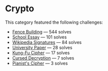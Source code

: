 # Crypto

This category featured the following challenges:
  * [Fence Building](fence_building/README.md) &mdash; 544 solves
  * [School Essay](school_essay/README.md) &mdash; 101 solves
  * [Wikipedia Signatures](wikipedia_signatures/README.md) &mdash; 84 solves
  * [University Paper](university_paper/README.md) &mdash; 28 solves
  * [Kung-Fu Cipher](kung_fu_cipher/README.md) &mdash; 17 solves
  * [Cursed Decryption](cursed_decryption/README.md) &mdash; 7 solves
  * [Pianist's Cipher](pianists_cipher/README.md) &mdash; 3 solves
